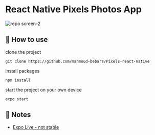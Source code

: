 # React Native Pixels Photos App
![repo screen-2](https://github.com/mahmoud-bebars/Pixels-react-native/assets/66588352/0dbe4a01-b263-47de-9dc2-3592ade008e0)

## 🚀 How to use

clone the project

```
git clone https://github.com/mahmoud-bebars/Pixels-react-native
```

install packages

```
npm install
```

start the project on your own device

```
expo start
```

## 📝 Notes

- [Expo Live - not stable](https://expo.dev/@mahmoudbebars/MBJobs?serviceType=classic&distribution=expo-go)
